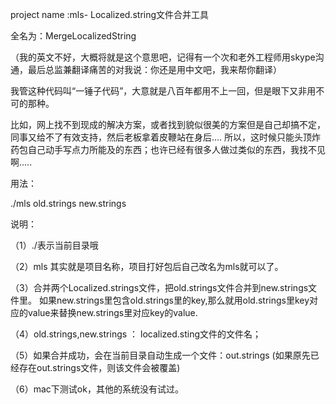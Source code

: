 project name :mls- Localized.string文件合并工具

全名为：MergeLocalizedString

（我的英文不好，大概将就是这个意思吧，记得有一个次和老外工程师用skype沟通，最后总监兼翻译痛苦的对我说：你还是用中文吧，我来帮你翻译）

我管这种代码叫“一锤子代码”，大意就是八百年都用不上一回，但是眼下又非用不可的那种。

比如，网上找不到现成的解决方案，或者找到貌似很美的方案但是自己却搞不定，同事又给不了有效支持，然后老板拿着皮鞭站在身后.... 所以，这时候只能头顶炸药包自己动手写点力所能及的东西；也许已经有很多人做过类似的东西，我找不见啊.....



用法：

./mls old.strings new.strings


说明：

（1）./表示当前目录哦

（2）mls 其实就是项目名称，项目打好包后自己改名为mls就可以了。

（3）合并两个Localized.strings文件，把old.strings文件合并到new.strings文件里。
如果new.strings里包含old.strings里的key,那么就用old.strings里key对应的value来替换new.strings里对应key的value. 

（4）old.strings,new.strings ： localized.sting文件的文件名；

（5）如果合并成功，会在当前目录自动生成一个文件：out.strings   (如果原先已经存在out.strings文件，则该文件会被覆盖)

（6）mac下测试ok，其他的系统没有试过。





